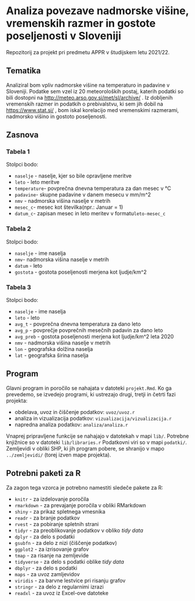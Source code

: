 # Analiza povezave nadmorske višine, vremenskih razmer in gostote poseljenosti v Sloveniji

Repozitorij za projekt pri predmetu APPR v študijskem letu 2021/22. 

## Tematika

Analiziral bom vpliv nadmorske višine na temperaturo in padavine v Sloveniji. Podatke sem vzel iz 20 meteoroloških postaj, katerih podatki so bili dostopni na http://meteo.arso.gov.si/met/sl/archive/ . Iz dobljenih vremenskih razmer in podatkih o prebivalstvu, ki sem jih dobil na https://www.stat.si/ , bom iskal korelacijo med vremenskimi razmerami, nadmorsko višino in gostoto poseljenosti.

## Zasnova
### Tabela 1
Stolpci bodo:
- `naselje` - naselje, kjer so bile opravljene meritve
- `leto` - leto meritve
- `temperature`- povprečna dnevna temperatura za dan mesec v °C
- `padavine`- skupne padavine v danem mesecu v mm/m^2
- `nmv` - nadmorska višina naselje v metrih 
- `mesec_c`- mesec kot številka(npr.: Januar = 1)
- `datum_c`- zapisan mesec in leto meritev v formatu`leto-mesec_c`

### Tabela 2 
Stolpci bodo:
- `naselje` - ime naselja
- `nmv`- nadmorska višina naselje v metrih 
- `datum` - leto
- `gostota` - gostota poseljenosti merjena kot ljudje/km^2

### Tabela 3
Stolpci bodo:
- `naselje` - ime naselja
- `leto` - leto
- `avg_t` - povprečna dnevna temperatura za dano leto
- `avg_p` -  povprečje povprečnih mesečnih padavin za dano leto
- `avg_preb` - gostota poseljenosti merjena kot ljudje/km^2 leta 2020
- `nmv` - nadmorska višina naselje v metrih
- `lon` - geografska dolžina naselja
- `lat` - geografska širina naselja

## Program

Glavni program in poročilo se nahajata v datoteki `projekt.Rmd`.
Ko ga prevedemo, se izvedejo programi, ki ustrezajo drugi, tretji in četrti fazi projekta:

* obdelava, uvoz in čiščenje podatkov: `uvoz/uvoz.r`
* analiza in vizualizacija podatkov: `vizualizacija/vizualizacija.r`
* napredna analiza podatkov: `analiza/analiza.r`

Vnaprej pripravljene funkcije se nahajajo v datotekah v mapi `lib/`.
Potrebne knjižnice so v datoteki `lib/libraries.r`
Podatkovni viri so v mapi `podatki/`.
Zemljevidi v obliki SHP, ki jih program pobere,
se shranijo v mapo `../zemljevidi/` (torej izven mape projekta).

## Potrebni paketi za R

Za zagon tega vzorca je potrebno namestiti sledeče pakete za R:

* `knitr` - za izdelovanje poročila
* `rmarkdown` - za prevajanje poročila v obliki RMarkdown
* `shiny` - za prikaz spletnega vmesnika
* `readr` - za branje podatkov
* `rvest` - za pobiranje spletnih strani
* `tidyr` - za preoblikovanje podatkov v obliko *tidy data*
* `dplyr` - za delo s podatki
* `gsubfn` - za delo z nizi (čiščenje podatkov)
* `ggplot2` - za izrisovanje grafov
* `tmap` - za risanje na zemljevide
* `tidyverse` - za delo s podatki oblike *tidy data*
* `dbplyr` - za delo s podatki
* `maps` - za uvoz zamljevidov
* `viridis` - za barvne lestvice pri risanju grafov
* `stringr` - za delo z regularnimi izrazi
* `readxl` - za uvoz iz Excel-ove datoteke



